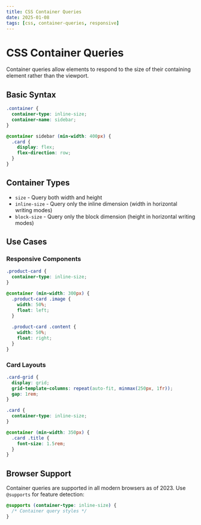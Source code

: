 ```yaml
---
title: CSS Container Queries
date: 2025-01-08
tags: [css, container-queries, responsive]
---
```


# CSS Container Queries

Container queries allow elements to respond to the size of their containing element rather than the viewport.

## Basic Syntax

```css
.container {
  container-type: inline-size;
  container-name: sidebar;
}

@container sidebar (min-width: 400px) {
  .card {
    display: flex;
    flex-direction: row;
  }
}
```

## Container Types

- `size` - Query both width and height
- `inline-size` - Query only the inline dimension (width in horizontal writing modes)
- `block-size` - Query only the block dimension (height in horizontal writing modes)

## Use Cases

### Responsive Components

```css
.product-card {
  container-type: inline-size;
}

@container (min-width: 300px) {
  .product-card .image {
    width: 50%;
    float: left;
  }
  
  .product-card .content {
    width: 50%;
    float: right;
  }
}
```

### Card Layouts

```css
.card-grid {
  display: grid;
  grid-template-columns: repeat(auto-fit, minmax(250px, 1fr));
  gap: 1rem;
}

.card {
  container-type: inline-size;
}

@container (min-width: 350px) {
  .card .title {
    font-size: 1.5rem;
  }
}
```

## Browser Support

Container queries are supported in all modern browsers as of 2023. Use `@supports` for feature detection:

```css
@supports (container-type: inline-size) {
  /* Container query styles */
}
```
